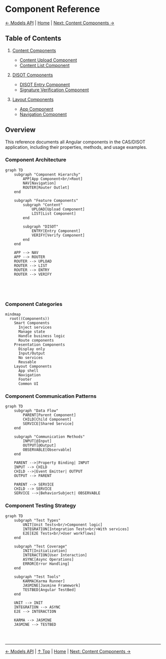 # Component Reference

[← Models API](../api/models.md) | [Home](../README.md) | [Next: Content Components →](./content-components.md)

## Table of Contents

1. [Content Components](./content-components.md)
   - [Content Upload Component](./content-components.md#content-upload-component)
   - [Content List Component](./content-components.md#content-list-component)

2. [DISOT Components](./disot-components.md)
   - [DISOT Entry Component](./disot-components.md#disot-entry-component)
   - [Signature Verification Component](./disot-components.md#signature-verification-component)

3. [Layout Components](./layout-components.md)
   - [App Component](./layout-components.md#app-component)
   - [Navigation Component](./layout-components.md#navigation-component)

## Overview

This reference documents all Angular components in the CAS/DISOT application, including their properties, methods, and usage examples.

### Component Architecture

```mermaid
graph TD
    subgraph "Component Hierarchy"
        APP[App Component<br/>Root]
        NAV[Navigation]
        ROUTER[Router Outlet]
    end
    
    subgraph "Feature Components"
        subgraph "Content"
            UPLOAD[Upload Component]
            LIST[List Component]
        end
        
        subgraph "DISOT"
            ENTRY[Entry Component]
            VERIFY[Verify Component]
        end
    end
    
    APP --> NAV
    APP --> ROUTER
    ROUTER --> UPLOAD
    ROUTER --> LIST
    ROUTER --> ENTRY
    ROUTER --> VERIFY
    
    
    
    
```

### Component Categories

```mermaid
mindmap
  root((Components))
    Smart Components
      Inject services
      Manage state
      Handle business logic
      Route components
    Presentation Components
      Display only
      Input/Output
      No services
      Reusable
    Layout Components
      App shell
      Navigation
      Footer
      Common UI
```

### Component Communication Patterns

```mermaid
graph TD
    subgraph "Data Flow"
        PARENT[Parent Component]
        CHILD[Child Component]
        SERVICE[Shared Service]
    end
    
    subgraph "Communication Methods"
        INPUT[@Input]
        OUTPUT[@Output]
        OBSERVABLE[Observable]
    end
    
    PARENT -->|Property Binding| INPUT
    INPUT --> CHILD
    CHILD -->|Event Emitter| OUTPUT
    OUTPUT --> PARENT
    
    PARENT --> SERVICE
    CHILD --> SERVICE
    SERVICE -->|BehaviorSubject| OBSERVABLE
```

### Component Testing Strategy

```mermaid
graph TD
    subgraph "Test Types"
        UNIT[Unit Tests<br/>Component logic]
        INTEGRATION[Integration Tests<br/>With services]
        E2E[E2E Tests<br/>User workflows]
    end
    
    subgraph "Test Coverage"
        INIT[Initialization]
        INTERACTION[User Interaction]
        ASYNC[Async Operations]
        ERROR[Error Handling]
    end
    
    subgraph "Test Tools"
        KARMA[Karma Runner]
        JASMINE[Jasmine Framework]
        TESTBED[Angular TestBed]
    end
    
    UNIT --> INIT
    INTEGRATION --> ASYNC
    E2E --> INTERACTION
    
    KARMA --> JASMINE
    JASMINE --> TESTBED
    
    
    
```

---

[← Models API](../api/models.md) | [↑ Top](#component-reference) | [Home](../README.md) | [Next: Content Components →](./content-components.md)